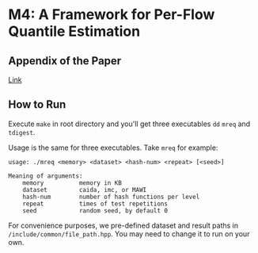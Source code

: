 # M4: A Framework for Per-Flow Quantile Estimation

## Appendix of the Paper

[Link](appendix.pdf)

## How to Run

Execute `make` in root directory and you'll get three executables `dd` `mreq` and `tdigest`.

Usage is the same for three executables. Take `mreq` for example:
```
usage: ./mreq <memory> <dataset> <hash-num> <repeat> [<seed>]

Meaning of arguments:
    memory          memory in KB
    dataset         caida, imc, or MAWI
    hash-num        number of hash functions per level
    repeat          times of test repetitions
    seed            random seed, by default 0
```

For convenience purposes, we pre-defined dataset and result paths in `/include/common/file_path.hpp`. You may need to change it to run on your own.
